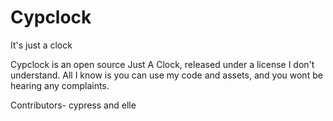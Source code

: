 # Cypclock
 It's just a clock


Cypclock is an open source Just A Clock, released under a license I don't understand. All I know is you can use my code and assets, and you wont be hearing any complaints.

Contributors- cypress and elle 